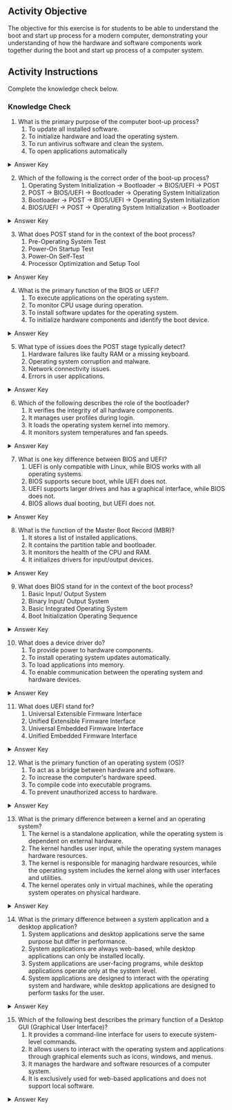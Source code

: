 ## Activity Objective

The objective for this exercise is for students to be able to understand the boot and start up process for a modern computer, demonstrating your understanding of how the hardware and software components work together during the boot and start up process of a computer system.



## Activity Instructions

Complete the knowledge check below.

### Knowledge Check
1.	What is the primary purpose of the computer boot-up process?
    1.	To update all installed software.
    2.	To initialize hardware and load the operating system.
    3.	To run antivirus software and clean the system.
    4.	To open applications automatically
<details closed>
<summary>Answer Key</summary>
To initialize hardware and load the operating system.
</details>

2.	Which of the following is the correct order of the boot-up process?
    1.	Operating System Initialization → Bootloader → BIOS/UEFI → POST
    2.	POST → BIOS/UEFI → Bootloader → Operating System Initialization
    3.	Bootloader → POST → BIOS/UEFI → Operating System Initialization
    4.	BIOS/UEFI → POST → Operating System Initialization → Bootloader
<details closed>
<summary>Answer Key</summary>
POST → BIOS/UEFI → Bootloader → Operating System Initialization
</details>

3.	What does POST stand for in the context of the boot process?
    1.	Pre-Operating System Test
    2.	Power-On Startup Test
    3.	Power-On Self-Test
    4.	Processor Optimization and Setup Tool
<details closed>
<summary>Answer Key</summary>
Power-On Self-Test
</details>

4.	What is the primary function of the BIOS or UEFI?
    1.	To execute applications on the operating system.
    2.	To monitor CPU usage during operation.
    3.	To install software updates for the operating system.
    4.	To initialize hardware components and identify the boot device.
<details closed>
<summary>Answer Key</summary>
 To initialize hardware components and identify the boot device.
</details>

5.	What type of issues does the POST stage typically detect?
    1.	Hardware failures like faulty RAM or a missing keyboard.
    2.	Operating system corruption and malware.
    3.	Network connectivity issues.
    4.	Errors in user applications.
<details closed>
<summary>Answer Key</summary>
Hardware failures like faulty RAM or a missing keyboard. 
</details>

6.	Which of the following describes the role of the bootloader?
    1.	It verifies the integrity of all hardware components.
    2.	It manages user profiles during login.
    3.	It loads the operating system kernel into memory.
    4.	It monitors system temperatures and fan speeds.
<details closed>
<summary>Answer Key</summary>
It loads the operating system kernel into memory.
</details>

7.	What is one key difference between BIOS and UEFI?
    1.	UEFI is only compatible with Linux, while BIOS works with all operating systems.
    2.	BIOS supports secure boot, while UEFI does not.
    3.	UEFI supports larger drives and has a graphical interface, while BIOS does not.
    4.	BIOS allows dual booting, but UEFI does not.
<details closed>
<summary>Answer Key</summary>
UEFI supports larger drives and has a graphical interface, while BIOS does not.
</details>

8.	What is the function of the Master Boot Record (MBR)?
    1.	It stores a list of installed applications.
    2.	It contains the partition table and bootloader.
    3.	It monitors the health of the CPU and RAM.
    4.	It initializes drivers for input/output devices.
<details closed>
<summary>Answer Key</summary>
It contains the partition table and bootloader.
</details>

9.	What does BIOS stand for in the context of the boot process?
    1.	Basic Input/ Output System
    2.	Binary Input/ Output System
    3.	Basic Integrated Operating System
    4.	Boot Initialization Operating Sequence
<details closed>
<summary>Answer Key</summary>
Basic Input/ Output System
</details>

10.	What does a device driver do?
    1.	To provide power to hardware components.
    2.	To install operating system updates automatically.
    3.	To load applications into memory.
    4.	To enable communication between the operating system and hardware devices.
<details closed>
<summary>Answer Key</summary>
To enable communication between the operating system and hardware devices.
</details>

11.	What does UEFI stand for?
    1.	Universal Extensible Firmware Interface
    2.	Unified Extensible Firmware Interface
    3.	Universal Embedded Firmware Interface
    4.	Unified Embedded Firmware Interface
<details closed>
<summary>Answer Key</summary>
Unified Extensible Firmware Interface
</details>

12.	What is the primary function of an operating system (OS)?
    1.	To act as a bridge between hardware and software.
    2.	To increase the computer's hardware speed.
    3.	To compile code into executable programs.
    4.	To prevent unauthorized access to hardware.
<details closed>
<summary>Answer Key</summary>
To act as a bridge between hardware and software.
</details>

13.	What is the primary difference between a kernel and an operating system?
    1.	The kernel is a standalone application, while the operating system is dependent on external hardware.
    2.	The kernel handles user input, while the operating system manages hardware resources.
    3.	The kernel is responsible for managing hardware resources, while the operating system includes the kernel along with user interfaces and utilities.
    4.	The kernel operates only in virtual machines, while the operating system operates on physical hardware.
<details closed>
<summary>Answer Key</summary>
The kernel is responsible for managing hardware resources, while the operating system includes the kernel along with user interfaces and utilities.
</details>

14.	What is the primary difference between a system application and a desktop application?
    1.	System applications and desktop applications serve the same purpose but differ in performance.
    2.	System applications are always web-based, while desktop applications can only be installed locally.
    3.	System applications are user-facing programs, while desktop applications operate only at the system level.
    4.	System applications are designed to interact with the operating system and hardware, while desktop applications are designed to perform tasks for the user.
<details closed>
<summary>Answer Key</summary>
System applications are designed to interact with the operating system and hardware, while desktop applications are designed to perform tasks for the user.
</details>

15.	Which of the following best describes the primary function of a Desktop GUI (Graphical User Interface)?
    1.	It provides a command-line interface for users to execute system-level commands.
    2.	It allows users to interact with the operating system and applications through graphical elements such as icons, windows, and menus.
    3.	It manages the hardware and software resources of a computer system.
    4.	It is exclusively used for web-based applications and does not support local software.
<details closed>
<summary>Answer Key</summary>
It allows users to interact with the operating system and applications through graphical elements such as icons, windows, and menus.
</details>
